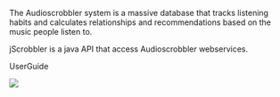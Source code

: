 The Audioscrobbler system is a massive database that tracks listening habits and calculates relationships and recommendations based on the music people listen to.

jScrobbler is a java API that access Audioscrobbler webservices.

UserGuide


[![](http://jscrobbler.googlepages.com/audioscrobbler.gif)](http://www.audioscrobbler.net/data/webservices/)